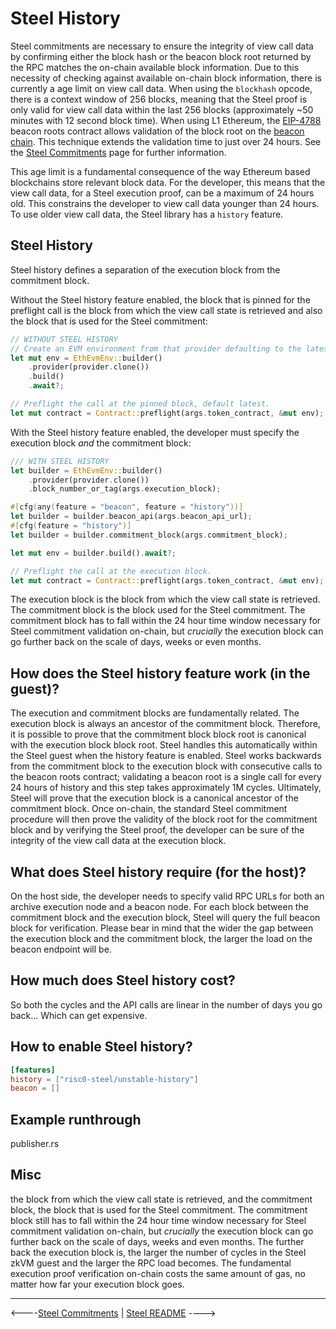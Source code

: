 # Steel History

Steel commitments are necessary to ensure the integrity of view call data by confirming either the block hash or the beacon block root returned by the RPC matches the on-chain available block information.  Due to this necessity of checking against available on-chain block information, there is currently a age limit on view call data. When using the `blockhash` opcode, there is a context window of 256 blocks, meaning that the Steel proof is only valid for view call data within the last 256 blocks (approximately ~50 minutes with 12 second block time). When using L1 Ethereum, the [EIP-4788] beacon roots contract allows validation of the block root on the [beacon chain]. This technique extends the validation time to just over 24 hours. See the [Steel Commitments] page for further information.

This age limit is a fundamental consequence of the way Ethereum based blockchains store relevant block data. For the developer, this means that the view call data, for a Steel execution proof, can be a maximum of 24 hours old. This constrains the developer to view call data younger than 24 hours.  To use older view call data, the Steel library has a `history` feature. 

## Steel History

Steel history defines a separation of the execution block from the commitment block. 

Without the Steel history feature enabled, the block that is pinned for the preflight call is the block from which the view call state is retrieved and also the block that is used for the Steel commitment:

```rust
// WITHOUT STEEL HISTORY
// Create an EVM environment from that provider defaulting to the latest block.
let mut env = EthEvmEnv::builder()
    .provider(provider.clone())
    .build()
    .await?;

// Preflight the call at the pinned block, default latest.
let mut contract = Contract::preflight(args.token_contract, &mut env);
```

With the Steel history feature enabled, the developer must specify the execution block *and* the commitment block:

```rust
/// WITH STEEL HISTORY
let builder = EthEvmEnv::builder()
    .provider(provider.clone())
    .block_number_or_tag(args.execution_block);

#[cfg(any(feature = "beacon", feature = "history"))]
let builder = builder.beacon_api(args.beacon_api_url);
#[cfg(feature = "history")]
let builder = builder.commitment_block(args.commitment_block);

let mut env = builder.build().await?;

// Preflight the call at the execution block.
let mut contract = Contract::preflight(args.token_contract, &mut env);
```

The execution block is the block from which the view call state is retrieved. The commitment block is the block used for the Steel commitment. The commitment block has to fall within the 24 hour time window necessary for Steel commitment validation on-chain, but *crucially* the execution block can go further back on the scale of days, weeks or even months.  

## How does the Steel history feature work (in the guest)?

The execution and commitment blocks are fundamentally related. The execution block is always an ancestor of the commitment block. Therefore, it is possible to prove that the commitment block block root is canonical with the execution block block root. Steel handles this automatically within the Steel guest when the history feature is enabled. Steel works backwards from the commitment block to the execution block with consecutive calls to the beacon roots contract; validating a beacon root is a single call for every 24 hours of history and this step takes approximately 1M cycles. Ultimately, Steel will prove that the execution block is a canonical ancestor of the commitment block. Once on-chain, the standard Steel commitment procedure will then prove the validity of the block root for the commitment block and by verifying the Steel proof, the developer can be sure of the integrity of the view call data at the execution block.


## What does Steel history require (for the host)? 

On the host side, the developer needs to specify valid RPC URLs for both an archive execution node and a beacon node. For each block between the commitment block and the execution block, Steel will query the full beacon block for verification. Please bear in mind that the wider the gap between the execution block and the commitment block, the larger the load on the beacon endpoint will be. 

## How much does Steel history cost? 

So both the cycles and the API calls are linear in the number of days you go back... Which can get expensive.


## How to enable Steel history?

```toml
[features]
history = ["risc0-steel/unstable-history"]
beacon = []
```

## Example runthrough

publisher.rs




## Misc

the block from which the view call state is retrieved, and the commitment block, the block that is used for the Steel commitment. The commitment block still has to fall within the 24 hour time window necessary for Steel commitment validation on-chain, but *crucially* the execution block can go further back on the scale of days, weeks and even months. The further back the execution block is, the larger the number of cycles in the Steel zkVM guest and the larger the RPC load becomes. The fundamental execution proof verification on-chain costs the same amount of gas, no matter how far your execution block goes. 

---

<----[Steel Commitments](./steel-commitments.md) | [Steel README](../README.md) ---->


[Steel Commitments]: ./steel-commitments.md
[EIP-4788]: https://eips.ethereum.org/EIPS/eip-4788
[beacon chain]: https://ethereum.org/en/roadmap/beacon-chain/
